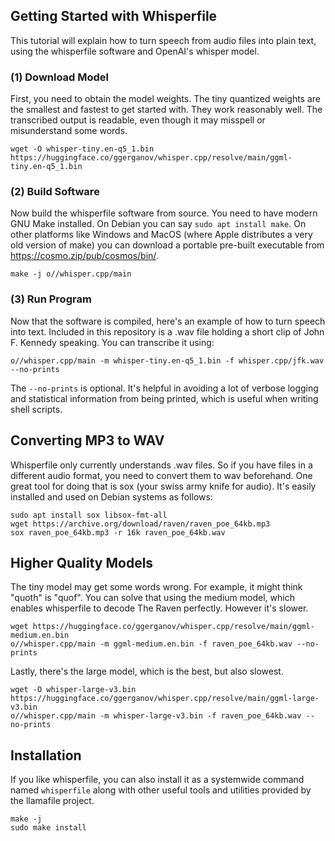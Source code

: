 ## Getting Started with Whisperfile

This tutorial will explain how to turn speech from audio files into
plain text, using the whisperfile software and OpenAI's whisper model.

### (1) Download Model

First, you need to obtain the model weights. The tiny quantized weights
are the smallest and fastest to get started with. They work reasonably
well. The transcribed output is readable, even though it may misspell or
misunderstand some words.

```
wget -O whisper-tiny.en-q5_1.bin https://huggingface.co/ggerganov/whisper.cpp/resolve/main/ggml-tiny.en-q5_1.bin
```

### (2) Build Software

Now build the whisperfile software from source. You need to have modern
GNU Make installed. On Debian you can say `sudo apt install make`. On
other platforms like Windows and MacOS (where Apple distributes a very
old version of make) you can download a portable pre-built executable
from <https://cosmo.zip/pub/cosmos/bin/>.

```
make -j o//whisper.cpp/main
```

### (3) Run Program

Now that the software is compiled, here's an example of how to turn
speech into text. Included in this repository is a .wav file holding a
short clip of John F. Kennedy speaking. You can transcribe it using:

```
o//whisper.cpp/main -m whisper-tiny.en-q5_1.bin -f whisper.cpp/jfk.wav --no-prints
```

The `--no-prints` is optional. It's helpful in avoiding a lot of verbose
logging and statistical information from being printed, which is useful
when writing shell scripts.

## Converting MP3 to WAV

Whisperfile only currently understands .wav files. So if you have files
in a different audio format, you need to convert them to wav beforehand.
One great tool for doing that is sox (your swiss army knife for audio).
It's easily installed and used on Debian systems as follows:

```
sudo apt install sox libsox-fmt-all
wget https://archive.org/download/raven/raven_poe_64kb.mp3
sox raven_poe_64kb.mp3 -r 16k raven_poe_64kb.wav
```

## Higher Quality Models

The tiny model may get some words wrong. For example, it might think
"quoth" is "quof". You can solve that using the medium model, which
enables whisperfile to decode The Raven perfectly. However it's slower.

```
wget https://huggingface.co/ggerganov/whisper.cpp/resolve/main/ggml-medium.en.bin
o//whisper.cpp/main -m ggml-medium.en.bin -f raven_poe_64kb.wav --no-prints
```

Lastly, there's the large model, which is the best, but also slowest.

```
wget -O whisper-large-v3.bin https://huggingface.co/ggerganov/whisper.cpp/resolve/main/ggml-large-v3.bin
o//whisper.cpp/main -m whisper-large-v3.bin -f raven_poe_64kb.wav --no-prints
```

## Installation

If you like whisperfile, you can also install it as a systemwide command
named `whisperfile` along with other useful tools and utilities provided
by the llamafile project.

```
make -j
sudo make install
```
